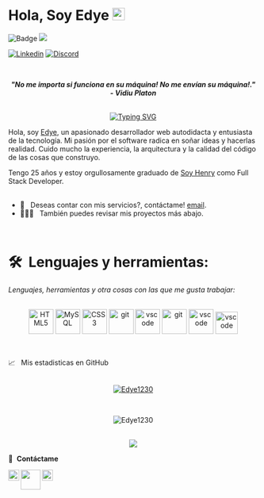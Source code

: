 # Hola, Soy Edye <img src="https://media.giphy.com/media/hvRJCLFzcasrR4ia7z/giphy.gif" width=25> 

![Badge](https://visitor-counter-badge.vercel.app/api/Edye1230/Edye1230)
<a href="https://www.github.com/Edye1230" target="_blank" rel="noreferrer">
  <img src="https://img.shields.io/github/followers/Edye1230?logo=github&style=for-the-badge&color=0891b2&labelColor=1c1915" />
</a>
<br/>

[![Linkedin](https://img.shields.io/static/v1?label=&message=Linkedin&color=0E7FBF&&&style=flat&logo=linkedin&logoColor=white)](https://www.linkedin.com/in/edye-quisca-102876229/)
[![Discord](https://img.shields.io/static/v1?label=&labelColor=6E85D3&message=Edye1230&color=555555&style=flat&logo=discord&logoColor=white)](https://discord.com/users/Edye1230)

<br />
</h1>

<p align='center'><em><b>"No me importa si funciona en su máquina! No me envían su máquina!."</b></em>
<br/>
 <em><b>- Vidiu Platon </b></em>
<br><br/>

<p align="center">
<a href="https://git.io/typing-svg"><img src="https://readme-typing-svg.herokuapp.com?font=Fira+Code&pause=1000&center=true&width=435&lines=Siempre+aprendiendo" alt="Typing SVG" /></a>
</p>

Hola, soy [Edye](https://www.linkedin.com/in/edye-quisca-102876229/), un apasionado desarrollador web autodidacta y entusiasta de la tecnología. Mi pasión por el software radica en soñar ideas y hacerlas realidad. Cuido mucho la experiencia, la arquitectura y la calidad del código de las cosas que construyo.

Tengo 25 años y estoy orgullosamente graduado de [Soy Henry](https://www.soyhenry.com) como Full Stack Developer.
<br/><br/>

- 💼 &nbsp; Deseas contar con mis servicios?, contáctame! [email](mailto:edye.1230@gmail.com).
- 👨🏻‍💻 &nbsp; También puedes revisar mis proyectos más abajo.

<br/>

# 🛠 **&nbsp;Lenguajes y herramientas:** 
<i>Lenguajes, herramientas y otra cosas con las que me gusta trabajar:</i> 
<br/> <br/> 
<p align="center">
<a href="https://developer.mozilla.org/en-US/docs/Glossary/HTML5" target="_blank" rel="noreferrer"><img src="https://raw.githubusercontent.com/danielcranney/readme-generator/main/public/icons/skills/html5-colored.svg" height="50" alt="HTML5" /></a>
<a href="https://es.wikipedia.org/wiki/JavaScript" target="_blank" rel="noreferrer"><img src="https://upload.wikimedia.org/wikipedia/commons/thumb/9/99/Unofficial_JavaScript_logo_2.svg/1200px-Unofficial_JavaScript_logo_2.svg.png" height="50" alt="MySQL" /></a>
<a href="https://www.w3.org/TR/CSS/#css" target="_blank" rel="noreferrer"><img src="https://raw.githubusercontent.com/danielcranney/readme-generator/main/public/icons/skills/css3-colored.svg" height="50" alt="CSS3" /></a>
<a href="https://git-scm.com/" target="_blank" rel="noreferrer"><img src="https://www.vectorlogo.zone/logos/git-scm/git-scm-icon.svg" height="50" alt="git" /></a>
<a href="https://res.cloudinary.com/practicaldev/image/fetch/s--vrvqSDHx--/c_imagga_scale,f_auto,fl_progressive,h_420,q_auto,w_1000/https://dev-to-uploads.s3.amazonaws.com/i/s15ubgod56c7butyt7eu.jpg" target="_blank" rel="noreferrer"><img src="https://res.cloudinary.com/practicaldev/image/fetch/s--vrvqSDHx--/c_imagga_scale,f_auto,fl_progressive,h_420,q_auto,w_1000/https://dev-to-uploads.s3.amazonaws.com/i/s15ubgod56c7butyt7eu.jpg" height="50" alt="vscode" /></a>
<a href="https://git-scm.com/" target="_blank" rel="noreferrer"><img src="https://media1.giphy.com/media/eNAsjO55tPbgaor7ma/giphy.gif?cid=6c09b95257ba86846063405dc5d8b646de1f22f2a4d3e54e&rid=giphy.gif&ct=s" height="50" alt="git" /></a>
<a href="https://cdn-icons-png.flaticon.com/512/603/603156.png" target="_blank" rel="noreferrer"><img src="https://cdn-icons-png.flaticon.com/512/603/603156.png" height="50" alt="vscode" /></a>
<a href="https://code.visualstudio.com/" target="_blank" rel="noreferrer"><img src="https://upload.wikimedia.org/wikipedia/commons/thumb/9/9a/Visual_Studio_Code_1.35_icon.svg/1024px-Visual_Studio_Code_1.35_icon.svg.png" height="45" alt="vscode" /></a>

</p>
<br/>

📈 &nbsp; Mis estadisticas en GitHub <br/>
<br/>
<p align="center"> <a href="https://github.com/ryo-ma/github-profile-trophy"><img src="https://github-profile-trophy.vercel.app/?username=Edye1230&theme=darkhub&margin-w=15&margin-h=15&coloumn=3&row=1" alt="Edye1230" /></a> </p>
<br/>
<p align="center"> <img src="https://github-readme-stats-itsmeshibintmz.vercel.app/api?username=Edye1230&show_icons=true&&line_height=25&width=20&title_color=FFFFFF&icon_color=FFFFFF&text_color=FFFFFF&bg_color=000000" alt="Edye1230" /> 
<br/><br/>
<p align="center"> <a href="http://www.github.com/Edye1230"><img src="https://github-readme-streak-stats.herokuapp.com/?user=Edye1230&stroke=ffffff&background=000000&ring=0891b2&fire=FF0000&currStreakNum=ffffff&currStreakLabel=0891b2&sideNums=ffffff&sideLabels=ffffff&dates=ffffff&hide_border=false" /></a> </p>

🔗 &nbsp;**Contáctame**

<p align="left">
<a href="https://www.linkedin.com/in/edye-quisca-102876229/">
  <img align="left" alt="Edye's LinkedIN" width="22px" src="https://raw.githubusercontent.com/peterthehan/peterthehan/master/assets/linkedin.svg" />
</a>
<a href="mailto:edye.1230@gmail.com" target="_blank" rel="noreferrer" ><img src="https://1000marcas.net/wp-content/uploads/2019/11/logo-Gmail-1.png" width="40px" align="left" />
</a>
<a href="https://discord.com/channels/1039782510269308949/1039782510864891906">
  <img align="left" alt="Edye's Discord" width="22px" src="https://raw.githubusercontent.com/peterthehan/peterthehan/master/assets/discord.svg" />
</a>
